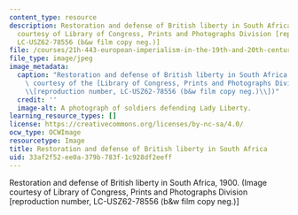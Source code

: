 ```yaml
---
content_type: resource
description: Restoration and defense of British liberty in South Africa, 1900. (Image
  courtesy of Library of Congress, Prints and Photographs Division [reproduction number,
  LC-USZ62-78556 (b&w film copy neg.)]
file: /courses/21h-443-european-imperialism-in-the-19th-and-20th-centuries-spring-2006/33af2f52ee0a379b783f1c928df2eeff_21h-443s06.jpg
file_type: image/jpeg
image_metadata:
  caption: "Restoration and defense of British liberty in South Africa, 1900. (Image\
    \ courtesy of the [Library of Congress, Prints and Photographs Division](http://www.loc.gov/rr/print/)\_\
    \\[reproduction number, LC-USZ62-78556 (b&w film copy neg.)\\])"
  credit: ''
  image-alt: A photograph of soldiers defending Lady Liberty.
learning_resource_types: []
license: https://creativecommons.org/licenses/by-nc-sa/4.0/
ocw_type: OCWImage
resourcetype: Image
title: Restoration and defense of British liberty in South Africa
uid: 33af2f52-ee0a-379b-783f-1c928df2eeff
---
```

Restoration and defense of British liberty in South Africa, 1900. (Image courtesy of Library of Congress, Prints and Photographs Division [reproduction number, LC-USZ62-78556 (b&w film copy neg.)]